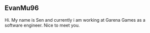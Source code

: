 ## EvanMu96
Hi. My name is Sen and currently i am working at Garena Games as a software engineer. Nice to meet you.  

